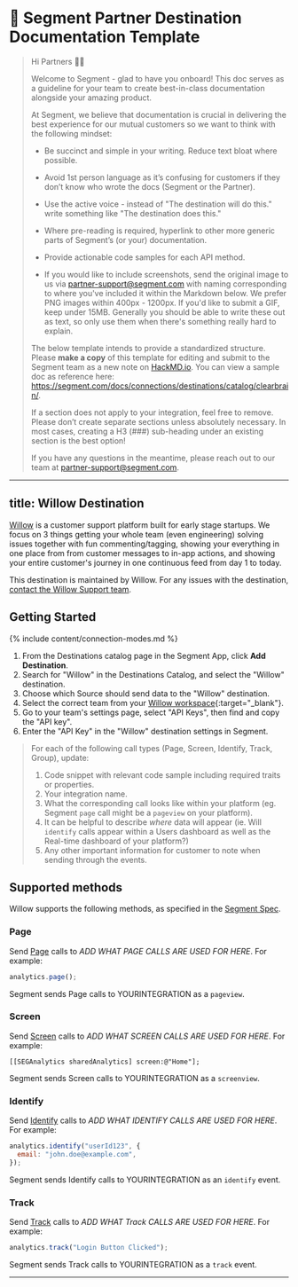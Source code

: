 # 💫 Segment Partner Destination Documentation Template

> Hi Partners 👋🏼
>
> Welcome to Segment - glad to have you onboard! This doc serves as a guideline for your team to create best-in-class documentation alongside your amazing product.
>
> At Segment, we believe that documentation is crucial in delivering the best experience for our mutual customers so we want to think with the following mindset:
>
> - Be succinct and simple in your writing. Reduce text bloat where possible.
> - Avoid 1st person language as it’s confusing for customers if they don’t know who wrote the docs (Segment or the Partner).
> - Use the active voice - instead of "The destination will do this." write something like "The destination does this."
> - Where pre-reading is required, hyperlink to other more generic parts of Segment’s (or your) documentation.
>
> - Provide actionable code samples for each API method.
>
> - If you would like to include screenshots, send the original image to us via partner-support@segment.com with naming corresponding to where you've included it within the Markdown below. We prefer PNG images within 400px - 1200px. If you'd like to submit a GIF, keep under 15MB. Generally you should be able to write these out as text, so only use them when there's something really hard to explain.
>
> The below template intends to provide a standardized structure. Please **make a copy** of this template for editing and submit to the Segment team as a new note on [HackMD.io](https://hackmd.io/). You can view a sample doc as reference here: https://segment.com/docs/connections/destinations/catalog/clearbrain/.
>
> If a section does not apply to your integration, feel free to remove. Please don’t create separate sections unless absolutely necessary. In most cases, creating a H3 (###) sub-heading under an existing section is the best option!
>
> If you have any questions in the meantime, please reach out to our team at partner-support@segment.com.

---

## title: Willow Destination

[Willow](https://heywillow.io/?utm_source=segmentio&utm_medium=docs&utm_campaign=partners) is a customer support platform built for early stage startups. We focus on 3 things getting your whole team (even engineering) solving issues together with fun commenting/tagging, showing your everything in one place from from customer messages to in-app actions, and showing your entire customer's journey in one continuous feed from day 1 to today.

This destination is maintained by Willow. For any issues with the destination, [contact the Willow Support team](mailto:help@heywillow.io).

## Getting Started

{% include content/connection-modes.md %}

1. From the Destinations catalog page in the Segment App, click **Add Destination**.
2. Search for "Willow" in the Destinations Catalog, and select the "Willow" destination.
3. Choose which Source should send data to the "Willow" destination.
4. Select the correct team from your [Willow workspace](https://heywillow.io/a/workspace){:target="\_blank"}.
5. Go to your team's settings page, select "API Keys", then find and copy the "API key".
6. Enter the "API Key" in the "Willow" destination settings in Segment.

> For each of the following call types (Page, Screen, Identify, Track, Group), update:
>
> 1. Code snippet with relevant code sample including required traits or properties.
> 2. Your integration name.
> 3. What the corresponding call looks like within your platform (eg. Segment `page` call might be a `pageview` on your platform).
> 4. It can be helpful to describe _where_ data will appear (ie. Will `identify` calls appear within a Users dashboard as well as the Real-time dashboard of your platform?)
> 5. Any other important information for customer to note when sending through the events.

## Supported methods

Willow supports the following methods, as specified in the [Segment Spec](/docs/connections/spec).

### Page

Send [Page](/docs/connections/spec/page) calls to _ADD WHAT PAGE CALLS ARE USED FOR HERE_. For example:

```js
analytics.page();
```

Segment sends Page calls to YOURINTEGRATION as a `pageview`.

### Screen

Send [Screen](/docs/connections/spec/screen) calls to _ADD WHAT SCREEN CALLS ARE USED FOR HERE_. For example:

```obj-c
[[SEGAnalytics sharedAnalytics] screen:@"Home"];
```

Segment sends Screen calls to YOURINTEGRATION as a `screenview`.

### Identify

Send [Identify](/docs/connections/spec/identify) calls to _ADD WHAT IDENTIFY CALLS ARE USED FOR HERE_. For example:

```js
analytics.identify("userId123", {
  email: "john.doe@example.com",
});
```

Segment sends Identify calls to YOURINTEGRATION as an `identify` event.

### Track

Send [Track](/docs/connections/spec/track) calls to _ADD WHAT Track CALLS ARE USED FOR HERE_. For example:

```js
analytics.track("Login Button Clicked");
```

Segment sends Track calls to YOURINTEGRATION as a `track` event.

---
